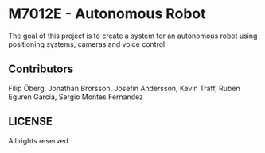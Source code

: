 # M7012E - Autonomous Robot
The goal of this project is to create a system for an autonomous robot using positioning systems, cameras and voice control.

## Contributors
Filip Öberg, Jonathan Brorsson, Josefin Andersson, Kevin Träff, Rubén Eguren García, Sergio Montes Fernandez

## LICENSE

All rights reserved
